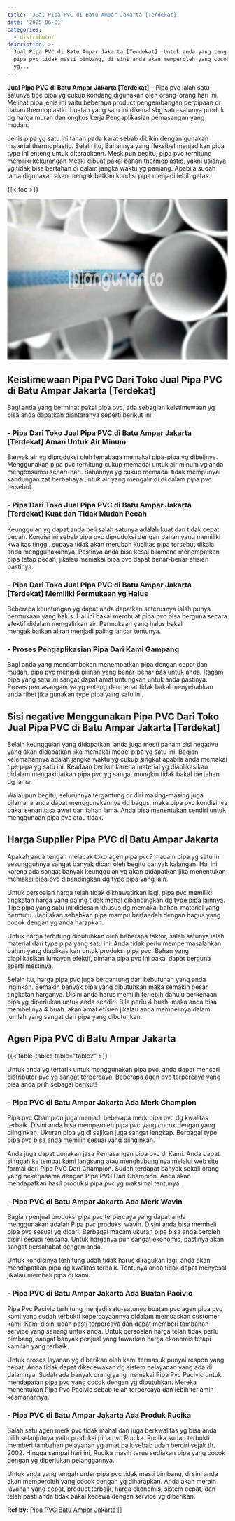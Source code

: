 ```yaml
---
title: 'Jual Pipa PVC di Batu Ampar Jakarta [Terdekat]'
date: '2025-06-01'
categories:
  - distributor
description: >-
  Jual Pipa PVC di Batu Ampar Jakarta [Terdekat]. Untuk anda yang tengah order
  pipa pvc tidak mesti bimbang, di sini anda akan memperoleh yang cocok dengan
  yg...
---
```


**Jual Pipa PVC di Batu Ampar Jakarta \[Terdekat\]** – Pipa pvc ialah satu-satunya tipe pipa yg cukup kondang digunakan oleh orang-orang hari ini. Melihat pipa jenis ini yaitu beberapa product pengembangan perpipaan dr bahan thermoplastic. buatan yang satu ini dikenal sbg satu-satunya produk dg harga murah dan ongkos kerja Pengaplikasian pemasangan yang mudah.

Jenis pipa yg satu ini tahan pada karat sebab dibikin dengan gunakan material thermoplastic. Selain itu, Bahannya yang fleksibel menjadikan pipa type ini enteng untuk diterapkann. Meskipun begitu, pipa pvc terhitung memiliki kekurangan Meski dibuat pakai bahan thermoplastic, yakni usianya yg tidak bisa bertahan di dalam jangka waktu yg panjang. Apabila sudah lama digunakan akan mengakibatkan kondisi pipa menjadi lebih getas.

{{< toc >}}

![Jual Pipa PVC di Batu Ampar Jakarta [Terdekat]](/images/jaul-pipa-pvc-01.png)

## Keistimewaan Pipa PVC Dari Toko Jual Pipa PVC di Batu Ampar Jakarta \[Terdekat\]

Bagi anda yang berminat pakai pipa pvc, ada sebagian keistimewaan yg bisa anda dapatkan diantaranya seperti berikut ini!

### \- Pipa Dari Toko Jual Pipa PVC di Batu Ampar Jakarta \[Terdekat\] Aman Untuk Air Minum

Banyak air yg diproduksi oleh lemabaga memakai pipa-pipa yg dibelinya. Menggunakan pipa pvc terhitung cukup memadai untuk air minum yg anda mengonsumsi sehari-hari. Bahannya yg cukup memadai tidak mempunyai kandungan zat berbahaya untuk air yang mengalir di di dalam pipa pvc tersebut.

### \- Pipa Dari Toko Jual Pipa PVC di Batu Ampar Jakarta \[Terdekat\] Kuat dan Tidak Mudah Pecah

Keunggulan yg dapat anda beli salah satunya adalah kuat dan tidak cepat pecah. Kondisi ini sebab pipa pvc diproduksi dengan bahan yang memiliki kwalitas tinggi, supaya tidak akan merubah kualitas pipa tersebut dikala anda menggunakannya. Pastinya anda bisa kesal bilamana menempatkan pipa tetap pecah, jikalau memakai pipa pvc dapat benar-benar efisien pastinya.

### \- Pipa Dari Toko Jual Pipa PVC di Batu Ampar Jakarta \[Terdekat\] Memiliki Permukaan yg Halus

Beberapa keuntungan yg dapat anda dapatkan seterusnya ialah punya permukaan yang halus. Hal ini bakal membuat pipa pvc bisa berguna secara efektif didalam mengalirkan air. Permukaan yang halus bakal mengakibatkan aliran menjadi paling lancar tentunya.

### \- Proses Pengaplikasian Pipa Dari Kami Gampang

Bagi anda yang mendambakan menempatkan pipa dengan cepat dan mudah, pipa pvc menjadi pilihan yang benar-benar pas untuk anda. Ragam pipa yang satu ini sangat dapat amat untungkan untuk anda pastinya. Proses pemasangannya yg enteng dan cepat tidak bakal menyebabkan anda ribet jika gunakan type pipa yang satu ini.

## Sisi negative Menggunakan Pipa PVC Dari Toko Jual Pipa PVC di Batu Ampar Jakarta \[Terdekat\]

Selain keunggulan yang didapatkan, anda juga mesti paham sisi negative yang akan didapatkan jika memakai model pipa yg satu ini. Bagian kelemahannya adalah jangka waktu yg cukup singkat apabila anda memakai tipe pipa yg satu ini. Keadaan berikut karena material yg diaplikasikan didalam mengakibatkan pipa pvc yg sangat mungkin tidak bakal bertahan dg lama.

Walaupun begitu, seluruhnya tergantung dr diri masing-masing juga. bilamana anda dapat menggunakannya dg bagus, maka pipa pvc kondisinya bakal senantiasa awet dan tahan lama. Anda bisa menentukan sendiri untuk menggunaan pipa pvc atau tidak.

## Harga Supplier Pipa PVC di Batu Ampar Jakarta

Apakah anda tengah melacak toko agen pipa pvc? macam pipa yg satu ini sesungguhnya sangat banyak dicari oleh begitu banyak kalangan. Hal ini karena ada sangat banyak keunggulan yg akan didapatkan jika menentukan memakai pipa pvc dibandingkan dg type pipa yang lain.

Untuk persoalan harga telah tidak dikhawatirkan lagi, pipa pvc memiliki tingkatan harga yang paling tidak mahal dibandingkan dg type pipa lainnya. Tipe pipa yang satu ini didesain khusus dg memakai bahan-material yang bermutu. Jadi akan sebabkan pipa mampu berfaedah dengan bagus yang cocok dengan yg anda harapkan.

Untuk harga terhitung dibutuhkan oleh beberapa faktor, salah satunya ialah material dari type pipa yang satu ini. Anda tidak perlu mempermasalahkan bahan yang diaplikasikan untuk produksi pipa pvc. Bahan yang diaplikasikan lumayan efektif, dimana pipa pvc ini bakal dapat berguna sperti mestinya.

Selain itu, harga pipa pvc juga bergantung dari kebutuhan yang anda inginkan. Semakin banyak pipa yang dibutuhkan maka semakin besar tingkatan harganya. Disini anda harus memilih terlebih dahulu berkenaan pipa yg diperlukan untuk anda sendiri. Bila perlu 4 buah, maka anda bisa membelinya 4 buah. akan amat efisien jikalau anda membelinya dalam jumlah yang sangat dari pipa yang dibutuhkan.

## Agen Pipa PVC di Batu Ampar Jakarta

{{< table-tables table="table2" >}}

Untuk anda yg tertarik untuk menggunakan pipa pvc, anda dapat mencari distributor pvc yg sangat terpercaya. Beberapa agen pvc terpercaya yang bisa anda pilih sebagai berikut!

### \- Pipa PVC di Batu Ampar Jakarta Ada Merk Champion

Pipa pvc Champion juga menjadi beberapa merk pipa pvc dg kwalitas terbaik. Disini anda bisa memperoleh pipa pvc yang cocok dengan yang diinginkan. Ukuran pipa yg di sajikan juga sangat lengkap. Berbagai type pipa pvc bisa anda memilih sesuai yang diinginkan.

Anda juga dapat gunakan jasa Pemasangan pipa pvc di Kami. Anda dapat singgah ke tempat kami langsung atau menghubunginya melalui web site formal dari Pipa PVC Dari Champion. Sudah terdapat banyak sekali orang yang bekerjasama dengan Pipa PVC Dari Champion. Anda akan mendapatkan hasil produksi pipa pvc yg maksimal tentunya.

### \- Pipa PVC di Batu Ampar Jakarta Ada Merk Wavin

Bagian penjual produksi pipa pvc terpercaya yang dapat anda menggunakan adalah Pipa pvc produksi wavin. Disini anda bisa membeli pipa pvc sesuai yg dicari. Berbagai macam ukuran pipa bisa anda peroleh disini sesuai rencana. Untuk harganya pun sangat ekonomis, pastinya akan sangat bersahabat dengan anda.

Untuk kondisinya terhitung udah tidak harus diragukan lagi, anda akan mendapatkan pipa dg kwalitas terbaik. Tentunya anda tidak dapat menyesal jikalau membeli pipa di kami.

### \- Pipa PVC di Batu Ampar Jakarta Ada Buatan Pacivic

Pipa Pvc Pacivic terhitung menjadi satu-satunya buatan pvc agen pipa pvc kami yang sudah terbukti kepercayaannya didalam memuaskan customer kami. Kami disini udah pasti terpercaya dan dapat memberi tambahan service yang senang untuk anda. Untuk persoalan harga telah tidak perlu bimbang, sangat banyak penjual yang tawarkan harga ekonomis tetapi kamilah yang terbaik.

Untuk proses layanan yg diberikan oleh kami termasuk punyai respon yang cepat. Anda tidak dapat dikecewakan dg sistem pelayanan yang ada di dalamnya. Sudah ada banyak orang yang memakai Pipa Pvc Pacivic untuk mendapatan pipa pvc yang cocok dengan yg dibutuhkan. Mereka menentukan Pipa Pvc Pacivic sebab telah terpercaya dan lebih terjamin keamanannya.

### \- Pipa PVC di Batu Ampar Jakarta Ada Produk Rucika

Salah satu agen merk pvc tidak mahal dan juga berkwalitas yg bisa anda pilih selanjutnya yaitu produksi pipa pvc Rucika. Rucika sudah terbukti memberi tambahan pelayanan yg amat baik sebab udah berdiri sejak th. 2002. Hingga sampai hari ini, Rucika masih terus sediakan pipa yang cocok dengan yg diperlukan pelanggannya.

Untuk anda yang tengah order pipa pvc tidak mesti bimbang, di sini anda akan memperoleh yang cocok dengan yg diharapkan. Anda akan meraih layanan yang cepat, product terbaik, harga ekonomis, sistem cepat, dan telah pasti anda tidak bakal kecewa dengan service yg diberikan.

**Ref by:** [Pipa PVC Batu Ampar Jakarta []](https://id.wikipedia.org/wiki/Pipa)
